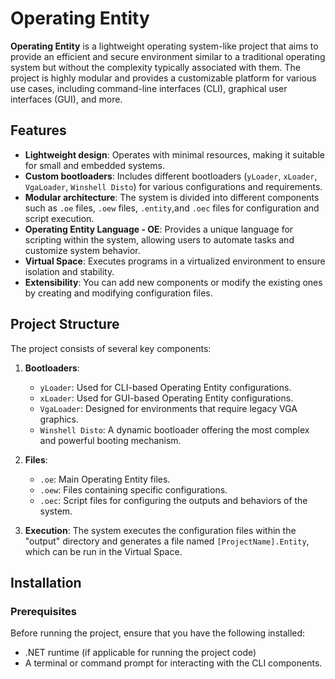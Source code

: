 # Operating Entity

**Operating Entity** is a lightweight operating system-like project that aims to provide an efficient and secure environment similar to a traditional operating system but without the complexity typically associated with them. The project is highly modular and provides a customizable platform for various use cases, including command-line interfaces (CLI), graphical user interfaces (GUI), and more.

## Features

- **Lightweight design**: Operates with minimal resources, making it suitable for small and embedded systems.
- **Custom bootloaders**: Includes different bootloaders (`yLoader`, `xLoader`, `VgaLoader`, `Winshell Disto`) for various configurations and requirements.
- **Modular architecture**: The system is divided into different components such as `.oe` files, `.oew` files,  `.entity`,and `.oec` files for configuration and script execution.
- **Operating Entity Language - OE**: Provides a unique language for scripting within the system, allowing users to automate tasks and customize system behavior.
- **Virtual Space**: Executes programs in a virtualized environment to ensure isolation and stability.
- **Extensibility**: You can add new components or modify the existing ones by creating and modifying configuration files.

## Project Structure

The project consists of several key components:

1. **Bootloaders**:
   - `yLoader`: Used for CLI-based Operating Entity configurations.
   - `xLoader`: Used for GUI-based Operating Entity configurations.
   - `VgaLoader`: Designed for environments that require legacy VGA graphics.
   - `Winshell Disto`: A dynamic bootloader offering the most complex and powerful booting mechanism.

2. **Files**:
   - `.oe`: Main Operating Entity files.
   - `.oew`: Files containing specific configurations.
   - `.oec`: Script files for configuring the outputs and behaviors of the system.

3. **Execution**: The system executes the configuration files within the "output" directory and generates a file named `[ProjectName].Entity`, which can be run in the Virtual Space.

## Installation

### Prerequisites

Before running the project, ensure that you have the following installed:

- .NET runtime (if applicable for running the project code)
- A terminal or command prompt for interacting with the CLI components.
